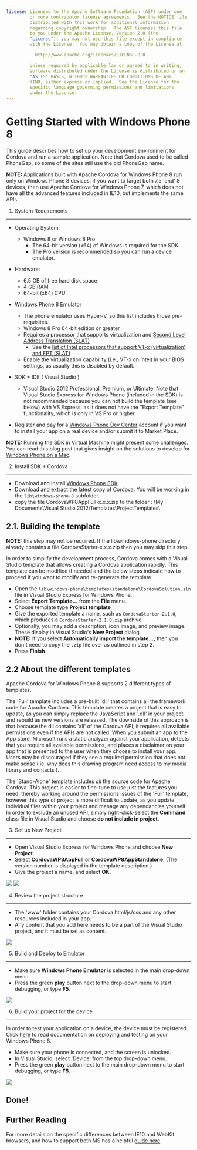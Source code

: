 ```yaml
---
license: Licensed to the Apache Software Foundation (ASF) under one
         or more contributor license agreements.  See the NOTICE file
         distributed with this work for additional information
         regarding copyright ownership.  The ASF licenses this file
         to you under the Apache License, Version 2.0 (the
         "License"); you may not use this file except in compliance
         with the License.  You may obtain a copy of the License at

           http://www.apache.org/licenses/LICENSE-2.0

         Unless required by applicable law or agreed to in writing,
         software distributed under the License is distributed on an
         "AS IS" BASIS, WITHOUT WARRANTIES OR CONDITIONS OF ANY
         KIND, either express or implied.  See the License for the
         specific language governing permissions and limitations
         under the License.
---
```


Getting Started with Windows Phone 8
==================================

This guide describes how to set up your development environment for Cordova and run a sample application.  Note that Cordova used to be called PhoneGap, so some of the sites still use the old PhoneGap name.

__NOTE:__ Applications built with Apache Cordova for Windows Phone 8 run only on Windows Phone 8 devices. If you want to target both 7.5 'and' 8 devices, then use Apache Cordova for Windows Phone 7, which does not have all the advanced features included in IE10, but implements the same APIs.

1. System Requirements
---------------

- Operating System:
    - Windows 8 or Windows 8 Pro
        - The 64-bit version (x64) of Windows is required for the SDK.
        - The Pro version is recommended so you can run a device emulator.

- Hardware:
    - 6.5 GB of free hard disk space
    - 4 GB RAM
    - 64-bit (x64) CPU

- Windows Phone 8 Emulator
    - The phone emulator uses Hyper-V, so this list includes those pre-requisites.
    - Windows 8 Pro 64-bit edition or greater
    - Requires a processor that supports virtualization and [Second Level Address Translation (SLAT)](http://en.wikipedia.org/wiki/Second_Level_Address_Translation)
        - See the [list of Intel processors that support VT-x (virtualization) and EPT (SLAT)](http://ark.intel.com/Products/VirtualizationTechnology)
    - Enable the virtualization capability (i.e., VT-x on Intel) in your BIOS settings, as usually this is disabled by default.

- SDK + IDE ( Visual Studio )
    - Visual Studio 2012 Professional, Premium, or Ultimate. Note that Visual Studio Express for Windows Phone (included in the SDK) is not recommended because you can not build the template (see below) with VS Express, as it does not have the "Export Template" functionality, which is only in VS Pro or higher.

- Register and pay for a [Windows Phone Dev Center](http://dev.windowsphone.com/en-us/publish) account if you want to install your app on a real device and/or submit it to Market Place.

__NOTE:__ Running the SDK in Virtual Machine might present some challenges. You can read this blog post that gives insight on the solutions to develop for [Windows Phone on a Mac](http://aka.ms/BuildaWP8apponaMac).

2. Install SDK + Cordova
----------------------------

- Download and install [Windows Phone SDK](http://www.microsoft.com/en-us/download/details.aspx?id=35471)
- Download and extract the latest copy of [Cordova](http://phonegap.com/download). You will be working in the `lib\windows-phone-8` subfolder.
- copy the file CordovaWP8AppFull-x.x.x.zip to the folder : \My Documents\Visual Studio 2012\Templates\ProjectTemplates\

2.1. Building the template
-----------------------------
__NOTE:__ this step may not be required.  If the lib\windows-phone directory already contains a file CordovaStarter-x.x.x.zip then you may skip this step.

In order to simplify the development process, Cordova comes with a Visual Studio template that allows creating a Cordova application rapidly. This template can be modified if needed and the below steps indicate how to proceed if you want to modify and re-generate the template.

- Open the `lib\windows-phone\templates\standalone\CordovaSolution.sln` file in Visual Studio Express for Windows Phone.
- Select __Export Template...__ from the __File__ menu.
- Choose template type __Project template__
- Give the exported template a name, such as `CordovaStarter-2.1.0`, which produces a `CordovaStarter-2.1.0.zip` archive.
- Optionally, you may add a description, icon image, and preview image.  These  display in Visual Studio's __New Project__ dialog.
- __NOTE:__ If you select __Automatically import the template...__, then you don't need to copy the `.zip` file over as outlined in step 2.
- Press __Finish__

2.2 About the different templates
--------------------
Apache Cordova for Windows Phone 8 supports 2 different types of templates.

The 'Full' template includes a pre-built 'dll' that contains all the
framework code for Apache Cordova.  This template creates a project
that is easy to update, as you can simply replace the JavaScript and
'.dll' in your project and rebuild as new versions are released. The
downside of this approach is that because the dll contains 'all' of
the Cordova API, it requires all available permissions even if the
APIs are not called.  When you submit an app to the App store,
Microsoft runs a static analyzer against your application, detects
that you require all available permissions, and places a disclaimer on
your app that is presented to the user when they choose to install
your app.  Users may be discouraged if they see a required permission
that does not make sense ( ie, why does this drawing program need
access to my media library and contacts ).

The 'Stand-Alone' template includes _all_ the source code for Apache
Cordova.  This project is easier to fine-tune to use just the features
you need, thereby working around the permissions issues of the 'Full'
template, however this type of project is more difficult to update, as
you update individual files within your project and manage any
dependancies yourself.  In order to exclude an unused API, simply
right-click-select the __Command__ class file in Visual Studio and
choose __do not include in project__.

3. Set up New Project
--------------------

- Open Visual Studio Express for Windows Phone and choose **New Project**.
- Select **CordovaWP8AppFull** or **CordovaWP8AppStandalone**. (The version number is displayed in the template description.)
- Give the project a name, and select __OK__.

![](img/guide/getting-started/windows-phone-8/FullTemplate.PNG)
![](img/guide/getting-started/windows-phone-8/StandAloneTemplate.PNG)

4. Review the project structure
-------------------------------

- The 'www' folder contains your Cordova html/js/css and any other resources included in your app.
- Any content that you add here needs to be a part of the Visual Studio project, and it must be set as content.

![](img/guide/getting-started/windows-phone-8/projectStructure.PNG)

5. Build and Deploy to Emulator
-------------------------------

- Make sure **Windows Phone Emulator** is selected in the main drop-down menu.
- Press the green **play** button next to the drop-down menu to start debugging, or type __F5__.

![](img/guide/getting-started/windows-phone-8/BuildEmulator.PNG)

6. Build your project for the device
------------------------------------

In order to test your application on a device, the device must be registered. Click [here](http://msdn.microsoft.com/en-us/library/gg588378(v=VS.92).aspx) to read documentation on deploying and testing on your Windows Phone 8.

- Make sure your phone is connected, and the screen is unlocked.
- In Visual Studio, select 'Device' from the top drop-down menu.
- Press the green **play** button next to the main drop-down menu to start debugging, or type __F5__.

![](img/guide/getting-started/windows-phone-8/BuildDevice.PNG)

Done!
-----

Further Reading
-------

For more details on the specific differences between IE10 and WebKit browsers, and how to support both MS has a helpful [guide here](http://blogs.windows.com/windows_phone/b/wpdev/archive/2012/11/15/adapting-your-webkit-optimized-site-for-internet-explorer-10.aspx)

